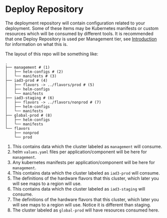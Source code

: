 # Deploy Repository

The deployment repository will contain configuration related to your deployment.
Some of these items may be Kubernetes manifests or custom resources which will
be consumed by different tools. It is recommended that one Deploy Repository
is used per Management tier, see [Introduction](./index.md) for information
on what this is.

The layout of this repo will be something like:

```shell
.
├── management # (1)
│   ├── helm-configs # (2)
│   └── manifests # (3)
├── iad3-prod # (4)
│   ├── flavors -> ../flavors/prod # (5)
│   ├── helm-configs
│   └── manifests
├── iad3-staging # (6)
│   ├── flavors -> ../flavors/nonprod # (7)
│   ├── helm-configs
│   └── manifests
├── global-prod # (8)
│   ├── helm-configs
│   └── manifests
└── flavors
    ├── nonprod
    └── prod
```

1. This contains data which the cluster labeled as `management` will consume.
2. helm `values.yaml` files per application/component will be here for `management`.
3. Any kubernetes manifests per application/component will be here for `management`.
4. This contains data which the cluster labeled as `iad3-prod` will consume.
5. The definitions of the hardware flavors that this cluster, which later you will see maps to a region will use.
6. This contains data which the cluster labeled as `iad3-staging` will consume.
7. The definitions of the hardware flavors that this cluster, which later you will see maps to a region will use. Notice it is different than staging.
8. The cluster labeled as `global-prod` will have resources consumed here.
